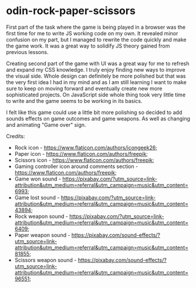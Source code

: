# odin-rock-paper-scissors

First part of the task where the game is being played in a browser was the first time for me to write JS working code on my own. It revealed minor confusion on my part, but I managed to rewrite the code quickly and make the game work. It was a great way to solidify JS theory gained from previous lessons.

Creating second part of the game with UI was a great way for me to refresh and expand my CSS knowledge. I truly enjoy finding new ways to improve the visual side. Whole design can definitely be more polished but that was the very first idea I had in my mind and as I am still learning I want to make sure to keep on moving forward and eventually create new more sophisticated projects. On JavaScript side whole thing took very little time to write and the game seems to be working in its basics.

I felt like this game could use a little bit more polishing so decided to add sounds effects on game outcomes and game weapons. As well as changing and animating "Game over" sign.

Credits:
- Rock icon - https://www.flaticon.com/authors/icongeek26; 
- Paper icon - https://www.flaticon.com/authors/freepik;
- Scissors icon - https://www.flaticon.com/authors/freepik;
- Gaming controller icon around comments section - https://www.flaticon.com/authors/freepik;
- Game won sound - https://pixabay.com/?utm_source=link-attribution&utm_medium=referral&utm_campaign=music&utm_content=6993;
- Game lost sound - https://pixabay.com/?utm_source=link-attribution&utm_medium=referral&utm_campaign=music&utm_content=43894;
- Rock weapon sound - https://pixabay.com/?utm_source=link-attribution&utm_medium=referral&utm_campaign=music&utm_content=6409;
- Paper weapon sound - https://pixabay.com/sound-effects/?utm_source=link-attribution&utm_medium=referral&utm_campaign=music&utm_content=81855;
- Scissors weapon sound - https://pixabay.com/sound-effects/?utm_source=link-attribution&utm_medium=referral&utm_campaign=music&utm_content=96551;